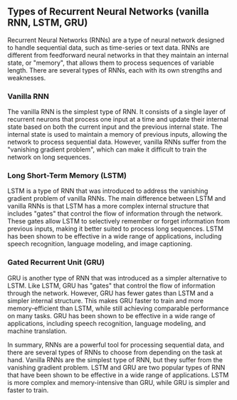 ## Types of Recurrent Neural Networks (vanilla RNN, LSTM, GRU)

Recurrent Neural Networks (RNNs) are a type of neural network designed to handle sequential data, such as time-series or text data. RNNs are different from feedforward neural networks in that they maintain an internal state, or "memory", that allows them to process sequences of variable length. There are several types of RNNs, each with its own strengths and weaknesses.

### Vanilla RNN

The vanilla RNN is the simplest type of RNN. It consists of a single layer of recurrent neurons that process one input at a time and update their internal state based on both the current input and the previous internal state. The internal state is used to maintain a memory of previous inputs, allowing the network to process sequential data. However, vanilla RNNs suffer from the "vanishing gradient problem", which can make it difficult to train the network on long sequences.

### Long Short-Term Memory (LSTM)
LSTM is a type of RNN that was introduced to address the vanishing gradient problem of vanilla RNNs. The main difference between LSTM and vanilla RNNs is that LSTM has a more complex internal structure that includes "gates" that control the flow of information through the network. These gates allow LSTM to selectively remember or forget information from previous inputs, making it better suited to process long sequences. LSTM has been shown to be effective in a wide range of applications, including speech recognition, language modeling, and image captioning.

### Gated Recurrent Unit (GRU)
GRU is another type of RNN that was introduced as a simpler alternative to LSTM. Like LSTM, GRU has "gates" that control the flow of information through the network. However, GRU has fewer gates than LSTM and a simpler internal structure. This makes GRU faster to train and more memory-efficient than LSTM, while still achieving comparable performance on many tasks. GRU has been shown to be effective in a wide range of applications, including speech recognition, language modeling, and machine translation.

In summary, RNNs are a powerful tool for processing sequential data, and there are several types of RNNs to choose from depending on the task at hand. Vanilla RNNs are the simplest type of RNN, but they suffer from the vanishing gradient problem. LSTM and GRU are two popular types of RNN that have been shown to be effective in a wide range of applications. LSTM is more complex and memory-intensive than GRU, while GRU is simpler and faster to train.